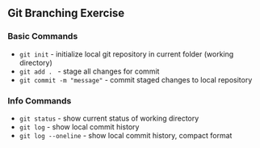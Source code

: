 ## Git Branching Exercise

### Basic Commands
* `git init` - initialize local git repository in current folder (working directory)
* `git add . ` - stage all changes for commit
* `git commit -m "message"` - commit staged changes to local repository  

### Info Commands
* `git status` - show current status of working directory
* `git log` - show local commit history
* `git log --oneline` - show local commit history, compact format